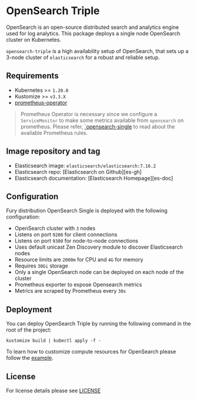# OpenSearch Triple

<!-- <KFD-DOCS> -->

OpenSearch is an open-source distributed search and analytics engine used for
log analytics. This package deploys a single node OpenSearch cluster on
Kubernetes.

`opensearch-triple` is a high availability setup of OpenSearch, that sets
up a 3-node cluster of `elasticsearch` for a robust and reliable setup.

## Requirements

- Kubernetes >= `1.20.0`
- Kustomize >= `v3.3.X`
- [prometheus-operator][prometheus-operator]

> Prometheus Operator is necessary since we configure a `ServiceMonitor` to make
> some metrics available from `opensearch` on prometheus. Please refer,
> [`opensearch-single](../opensearch-single/README.md#alerts) to read
> about the available Prometheus rules.

## Image repository and tag

* Elasticsearch image: `elasticsearch/elasticsearch:7.16.2`
* Elasticsearch repo: [Elasticsearch on Github][es-gh]
* Elasticsearch documentation: [Elasticsearch Homepage][es-doc]

## Configuration

Fury distribution OpenSearch Single is deployed with the following configuration:

- OpenSearch cluster with `3` nodes
- Listens on port `9200` for client connections
- Listens on port `9300` for node-to-node connections
- Uses default unicast Zen Discovery module to discover Elasticsearch nodes
- Resource limits are `2000m` for CPU and `4G` for memory
- Requires `30Gi` storage
- Only a single OpenSearch node can be deployed on each node of the cluster
- Prometheus exporter to expose Opensearch metrics
- Metrics are scraped by Prometheus every `30s`

## Deployment

You can deploy OpenSearch Triple by running the following command in the root of the project:

```shell
kustomize build | kubectl apply -f -
```

To learn how to customize compute resources for OpenSearch please follow the
[example](../../examples/OpenSearch-resources).

<!-- Links -->

[opensearch-rules]: https://prometheus.io/docs/prometheus/latest/configuration/alerting_rules/
[opensearch-gh]: https://github.com/opensearch-project/OpenSearch
[opensearch-doc]: https://opensearch.org/docs/latest
[prometheus-operator]: https://github.com/sighup-io/fury-kubernetes-monitoring/blob/master/prometheus-operator

<!-- </KFD-DOCS> -->

## License

For license details please see [LICENSE](../../LICENSE)
